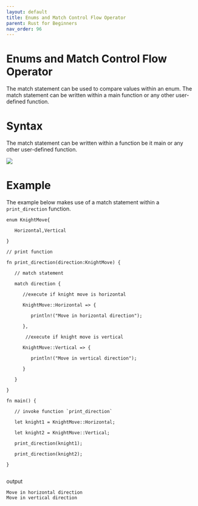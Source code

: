 ```yaml
---
layout: default
title: Enums and Match Control Flow Operator
parent: Rust for Beginners
nav_order: 96
---
```


# Enums and Match Control Flow Operator
The match statement can be used to compare values within an enum. The match statement can be written within a main function or any other user-defined function.

# Syntax 
The match statement can be written within a function be it main or any other user-defined function.

![](https://raw.githubusercontent.com/sangam14/RustLabs/master/img/match-enum.png)
# Example 
The example below makes use of a match statement within a `print_direction` function.


```
enum KnightMove{

   Horizontal,Vertical

}

// print function 

fn print_direction(direction:KnightMove) {

   // match statement

   match direction {

      //execute if knight move is horizontal

      KnightMove::Horizontal => {

         println!("Move in horizontal direction");

      },

       //execute if knight move is vertical

      KnightMove::Vertical => {

         println!("Move in vertical direction");

      }

   }

}

fn main() {

   // invoke function `print_direction`

   let knight1 = KnightMove::Horizontal;

   let knight2 = KnightMove::Vertical;

   print_direction(knight1);

   print_direction(knight2);

}


```

output 

```
Move in horizontal direction
Move in vertical direction

```



